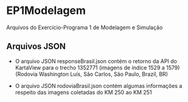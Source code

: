 # EP1Modelagem

Arquivos do Exercício-Programa 1 de Modelagem e Simulação

## Arquivos JSON
- O arquivo JSON responseBrasil.json contém o retorno da API do KartaView para o trecho 1352771 (imagens de indice 1529 a 1579) (Rodovia Washington Luís, São Carlos, São Paulo, Brazil, BR)

- O arquivo JSON rodoviaBrasil.json contém algumas informações a respeito das imagens coletadas do KM 250 ao KM 251
